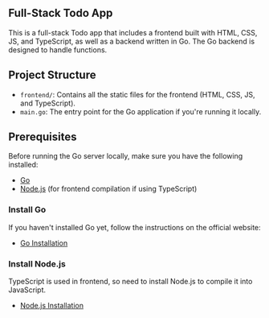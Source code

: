 ## Full-Stack Todo App

This is a full-stack Todo app that includes a frontend built with HTML, CSS, JS, and TypeScript, as well as a backend written in Go. The Go backend is designed to handle functions.

## Project Structure

- `frontend/`: Contains all the static files for the frontend (HTML, CSS, JS, and TypeScript).
- `main.go`: The entry point for the Go application if you're running it locally.

## Prerequisites

Before running the Go server locally, make sure you have the following installed:

- [Go](https://golang.org/dl/)
- [Node.js](https://nodejs.org/) (for frontend compilation if using TypeScript)

### Install Go

If you haven't installed Go yet, follow the instructions on the official website:

- [Go Installation](https://golang.org/doc/install)

### Install Node.js

 TypeScript is used in  frontend, so  need to install  Node.js to compile it into JavaScript.

- [Node.js Installation](https://nodejs.org/)


